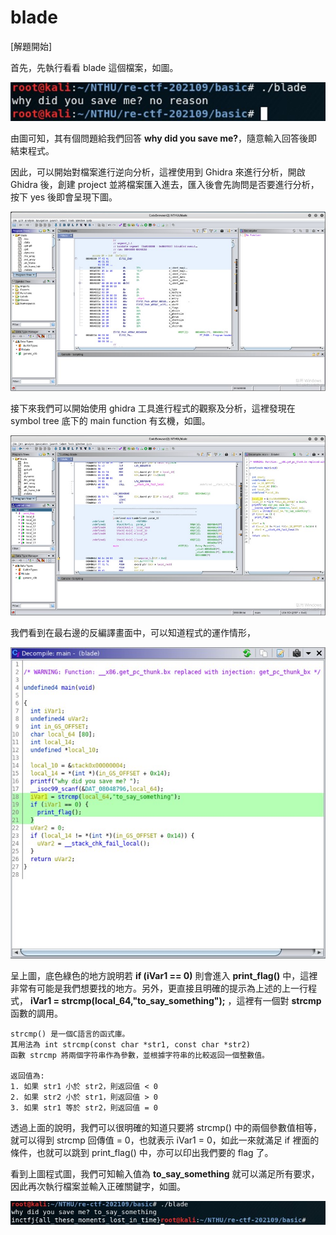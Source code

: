 # blade

[解題開始]

首先，先執行看看 blade 這個檔案，如圖。

![image](https://github.com/PenguinBear-cyber/The-Attack-and-Defense-of-Computer/blob/main/Practice/LAB2/image/blade_run.jpg)

由圖可知，其有個問題給我們回答 **why did you save me?**，隨意輸入回答後即結束程式。

因此，可以開始對檔案進行逆向分析，這裡使用到 Ghidra 來進行分析，開啟 Ghidra 後，創建 project 並將檔案匯入進去，匯入後會先詢問是否要進行分析，按下 yes 後即會呈現下圖。

![image](https://github.com/PenguinBear-cyber/The-Attack-and-Defense-of-Computer/blob/main/Practice/LAB2/image/blade_show.jpg)

接下來我們可以開始使用 ghidra 工具進行程式的觀察及分析，這裡發現在 symbol tree 底下的 main function 有玄機，如圖。

![image](https://github.com/PenguinBear-cyber/The-Attack-and-Defense-of-Computer/blob/main/Practice/LAB2/image/blade_main.jpg)

我們看到在最右邊的反編譯畫面中，可以知道程式的運作情形，

![image](https://github.com/PenguinBear-cyber/The-Attack-and-Defense-of-Computer/blob/main/Practice/LAB2/image/blade_maincode.jpg)

呈上圖，底色綠色的地方說明若 **if (iVar1 == 0)** 則會進入 **print_flag()** 中，這裡非常有可能是我們想要找的地方。另外，更直接且明確的提示為上述的上一行程式， **iVar1 = strcmp(local_64,"to_say_something");** ，這裡有一個對 **strcmp** 函數的調用。
```
strcmp() 是一個C語言的函式庫。
其用法為 int strcmp(const char *str1, const char *str2)
函數 strcmp 將兩個字符串作為參數，並根據字符串的比較返回一個整數值。

返回值為:
1. 如果 str1 小於 str2，則返回值 < 0
2. 如果 str2 小於 str1，則返回值 > 0
3. 如果 str1 等於 str2，則返回值 = 0
```
透過上面的說明，我們可以很明確的知道只要將 strcmp() 中的兩個參數值相等，就可以得到 strcmp 回傳值 = 0，也就表示 iVar1 = 0，如此一來就滿足 if 裡面的條件，也就可以跳到 print_flag() 中，亦可以印出我們要的 flag 了。

看到上圖程式圖，我們可知輸入值為 **to_say_something** 就可以滿足所有要求，因此再次執行檔案並輸入正確關鍵字，如圖。

![image](https://github.com/PenguinBear-cyber/The-Attack-and-Defense-of-Computer/blob/main/Practice/LAB2/image/blade_final.jpg)



